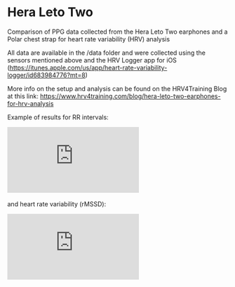 # Hera Leto Two
 Comparison of PPG data collected from the Hera Leto Two earphones and a Polar chest strap for heart rate variability (HRV) analysis

All data are available in the /data folder and were collected using the sensors mentioned above and the HRV Logger app for iOS (https://itunes.apple.com/us/app/heart-rate-variability-logger/id683984776?mt=8)

More info on the setup and analysis can be found on the HRV4Training Blog at this link: https://www.hrv4training.com/blog/hera-leto-two-earphones-for-hrv-analysis

Example of results for RR intervals:

![alt text](https://github.com/marcoalt/Hera-Leto-Two/blob/main/figures/fig_rr_001.pdf)

and heart rate variability (rMSSD):

![alt text](https://github.com/marcoalt/Hera-Leto-Two/blob/main/figures/fig_rmssd_all.pdf)
